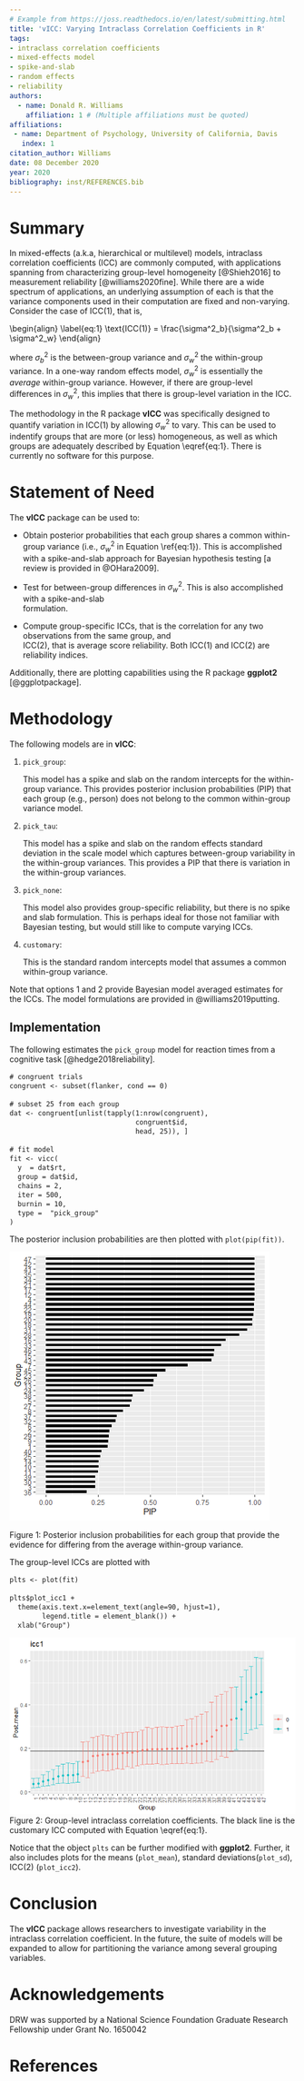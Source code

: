 ```yaml
---
# Example from https://joss.readthedocs.io/en/latest/submitting.html
title: 'vICC: Varying Intraclass Correlation Coefficients in R'
tags:
- intraclass correlation coefficients
- mixed-effects model
- spike-and-slab
- random effects
- reliability
authors:
  - name: Donald R. Williams
    affiliation: 1 # (Multiple affiliations must be quoted)
affiliations:
 - name: Department of Psychology, University of California, Davis
   index: 1
citation_author: Williams
date: 08 December 2020
year: 2020
bibliography: inst/REFERENCES.bib
---
```


# Summary
In mixed-effects (a.k.a, hierarchical or multilevel) models, intraclass
correlation coefficients (ICC) are commonly computed, with applications spanning 
from characterizing group-level homogeneity [@Shieh2016] to measurement reliability [@williams2020fine]. 
While there are a wide spectrum of applications, an underlying assumption of each is that the 
variance components used in their computation are fixed and non-varying. Consider
the case of ICC(1), that is,


\begin{align}
\label{eq:1}
\text{ICC(1)} = \frac{\sigma^2_b}{\sigma^2_b + \sigma^2_w}
\end{align}


where $\sigma^2_b$ is the between-group variance and $\sigma^2_w$ the within-group variance. In
a one-way random effects model, $\sigma^2_w$ is essentially the $average$ within-group variance. 
However, if there are group-level differences in $\sigma^2_w$, this implies that there is
group-level variation in the ICC. 

The methodology in the R package **vICC** was specifically designed
to quantify variation in ICC(1) by allowing $\sigma^2_w$ to vary. This can be used to 
indentify groups that are more (or less) homogeneous, as well as which groups are adequately 
described by Equation \eqref{eq:1}. There is currently no software for
this purpose.




# Statement of Need
The **vICC** package can be used to: 

* Obtain posterior probabilities that each group shares a 
common within-group variance (i.e., $\sigma^2_w$ in Equation \ref{eq:1}). This is accomplished
with a spike-and-slab approach for Bayesian hypothesis testing [a review is provided in @OHara2009].
  
* Test for between-group differences in $\sigma^2_w$. This is also accomplished with a spike-and-slab     
formulation.

* Compute group-specific ICCs, that is the correlation for any two observations from the same group, and  
ICC(2), that is average score reliability. Both ICC(1) and ICC(2) are reliability indices.
  
Additionally, there are plotting capabilities using the R package **ggplot2** [@ggplotpackage].

# Methodology

The following models are in **vICC**:

1.  `pick_group`:
    
    This model has a spike and slab on the random intercepts for the
    within-group variance. This provides posterior inclusion
    probabilities (PIP) that each group (e.g., person) does not belong
    to the common within-group variance model.

2.  `pick_tau`:
    
    This model has a spike and slab on the random effects standard
    deviation in the scale model which captures between-group
    variability in the within-group variances. This provides a PIP that
    there is variation in the within-group variances.

3.  `pick_none`:
    
    This model also provides group-specific reliability, but there is no
    spike and slab formulation. This is perhaps ideal for those not
    familiar with Bayesian testing, but would still like to compute
    varying ICCs.

4.  `customary`:
    
    This is the standard random intercepts model that assumes a common
    within-group variance.

Note that options 1 and 2 provide Bayesian model averaged estimates for
the ICCs. The model formulations are provided in @williams2019putting.


## Implementation
The following estimates the `pick_group` model for reaction times from a cognitive task 
[@hedge2018reliability].

```
# congruent trials
congruent <- subset(flanker, cond == 0)

# subset 25 from each group
dat <- congruent[unlist(tapply(1:nrow(congruent), 
                               congruent$id, 
                               head, 25)), ]

# fit model
fit <- vicc(
  y  = dat$rt,
  group = dat$id,
  chains = 2,
  iter = 500,
  burnin = 10,
  type =  "pick_group"
)
```

The posterior inclusion probabilities are then plotted with `plot(pip(fit))`.



![Posterior Inclusion Probabilities](man/figures/pip_joss.png)

Figure 1: Posterior inclusion probabilities for each group that provide the evidence 
for differing from the average within-group variance.

The group-level ICCs are plotted with

```
plts <- plot(fit)

plts$plot_icc1 + 
  theme(axis.text.x=element_text(angle=90, hjust=1), 
        legend.title = element_blank()) +
  xlab("Group")
```

![ICC1](man/figures/icc1.png)
Figure 2: Group-level intraclass correlation coefficients. The black line is the customary
ICC computed with Equation \eqref{eq:1}.

Notice that the object `plts` can be further modified with **ggplot2**. Further, it also includes 
plots for the means (`plot_mean`), standard deviations(`plot_sd`), ICC(2) (`plot_icc2`).



# Conclusion
The **vICC** package allows researchers to investigate variability in the intraclass correlation coefficient.
In the future, the suite of models will be expanded to allow for partitioning the variance among several
grouping variables.

# Acknowledgements
DRW was supported by a National Science Foundation Graduate Research Fellowship
under Grant No. 1650042


# References

